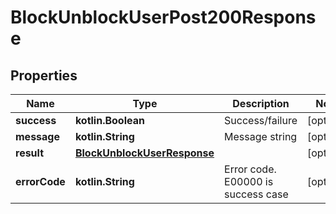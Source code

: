 
# BlockUnblockUserPost200Response

## Properties
Name | Type | Description | Notes
------------ | ------------- | ------------- | -------------
**success** | **kotlin.Boolean** | Success/failure |  [optional]
**message** | **kotlin.String** | Message string |  [optional]
**result** | [**BlockUnblockUserResponse**](BlockUnblockUserResponse.md) |  |  [optional]
**errorCode** | **kotlin.String** | Error code. E00000 is success case |  [optional]




